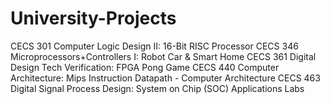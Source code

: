# University-Projects

CECS 301 Computer Logic Design II: 16-Bit RISC Processor
CECS 346 Microprocessors+Controllers I: Robot Car & Smart Home
CECS 361 Digital Design Tech Verification: FPGA Pong Game
CECS 440 Computer Architecture: Mips Instruction Datapath - Computer Architecture
CECS 463 Digital Signal Process Design: System on Chip (SOC) Applications Labs
